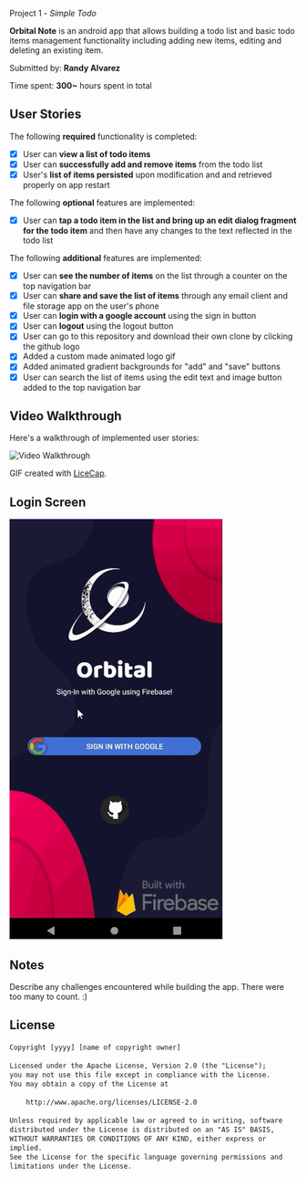  Project 1 - *Simple Todo*

**Orbital Note** is an android app that allows building a todo list and basic todo items management functionality including adding new items, editing and deleting an existing item.

Submitted by: **Randy Alvarez**

Time spent: **300~** hours spent in total

## User Stories

The following **required** functionality is completed:

* [x] User can **view a list of todo items**
* [x] User can **successfully add and remove items** from the todo list
* [x] User's **list of items persisted** upon modification and and retrieved properly on app restart

The following **optional** features are implemented:

* [x] User can **tap a todo item in the list and bring up an edit dialog fragment for the todo item** and then have any changes to the text reflected in the todo list

The following **additional** features are implemented:

* [x] User can **see the number of items** on the list through a counter on the top navigation bar
* [x] User can **share and save the list of items** through any email client and file storage app on the user's phone
* [x] User can **login with a google account** using the sign in button 
* [x] User can **logout** using the logout button
* [x] User can go to this repository and download their own clone by clicking the github logo 
* [x] Added a custom made animated logo gif
* [x] Added animated gradient backgrounds for "add" and "save" buttons
* [x] User can search the list of items using the edit text and image button added to the top navigation bar

## Video Walkthrough                                                                       

Here's a walkthrough of implemented user stories:

<img src='walkthrough_.gif' title='Video Walkthrough' width='' alt='Video Walkthrough' />  


GIF created with [LiceCap](http://www.cockos.com/licecap/).

## Login Screen

<img src = 'login.gif' title = 'Login page' width ='' alt = 'Login'/>

## Notes

Describe any challenges encountered while building the app. There were too many to count. :)

## License

    Copyright [yyyy] [name of copyright owner]

    Licensed under the Apache License, Version 2.0 (the "License");
    you may not use this file except in compliance with the License.
    You may obtain a copy of the License at

        http://www.apache.org/licenses/LICENSE-2.0

    Unless required by applicable law or agreed to in writing, software
    distributed under the License is distributed on an "AS IS" BASIS,
    WITHOUT WARRANTIES OR CONDITIONS OF ANY KIND, either express or implied.
    See the License for the specific language governing permissions and
    limitations under the License.
